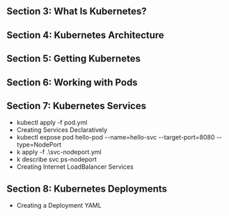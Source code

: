 ## Section 3: What Is Kubernetes?
## Section 4: Kubernetes Architecture
## Section 5: Getting Kubernetes
## Section 6: Working with Pods
## Section 7: Kubernetes Services
* kubectl apply -f pod.yml
* Creating Services Declaratively
* kubectl expose pod hello-pod --name=hello-svc --target-port=8080 --type=NodePort
* k apply -f .\svc-nodeport.yml
* k describe svc ps-nodeport
* Creating Internet LoadBalancer Services
## Section 8: Kubernetes Deployments
* Creating a Deployment YAML